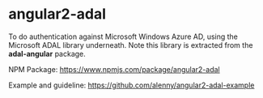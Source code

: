# angular2-adal

To do authentication against Microsoft Windows Azure AD, using the Microsoft ADAL library underneath. Note this library is extracted from the <b>adal-angular</b> package.

NPM Package: https://www.npmjs.com/package/angular2-adal

Example and guideline: https://github.com/alenny/angular2-adal-example
